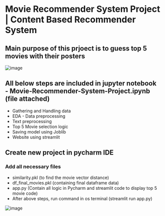 # Movie Recommender System Project | Content Based Recommender System

## Main purpose of this prjoect is to guess top 5 movies with their posters
![image](https://user-images.githubusercontent.com/107261871/222886677-560c05ae-0186-4e6d-8520-c9aa6c63845b.png)


## All below steps are included in jupyter notebook - Movie-Recommender-System-Project.ipynb (file attached)
* Gathering and Handling data
* EDA - Data preprocessing
* Text preprocessing
* Top 5 Movie selection logic
* Saving model using Joblib
* Website using streamlit

## Create new project in pycharm IDE 
### Add all necessary files
* similarity.pkl (to find the movie vector distance)
* df_final_movies.pkl (containing final dataframe data)
* app.py (Contain all logic in Pycharm and streamlit code to display top 5 movie code)
* After above steps, run command in os terminal (streamlit run app.py)

![image](https://user-images.githubusercontent.com/107261871/222888038-a7797b88-86ff-471a-a290-65c032f9d076.png)

